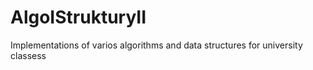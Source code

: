# AlgoIStrukturyII
Implementations of varios algorithms and data structures for university classess
